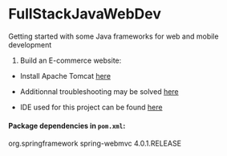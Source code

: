 # FullStackJavaWebDev
Getting started with some Java frameworks for web and mobile development

1. Build an E-commerce website:

* Install Apache Tomcat [here](https://www.digitalocean.com/community/tutorials/how-to-install-apache-tomcat-8-on-ubuntu-14-04)

* Additionnal troubleshooting may be solved [here](http://stackoverflow.com/questions/34169861/two-tomcat-in-same-server-upstart-script-ubuntu-server)

* IDE used for this project can be found [here](https://www.jetbrains.com/idea/download)

#### Package dependencies in `pom.xml`:

<dependencies>
    <dependency>
      <groupId>org.springframework</groupId>
      <artifactId>spring-webmvc</artifactId>
      <version>4.0.1.RELEASE</version>
    </dependency>
</dependencies>
